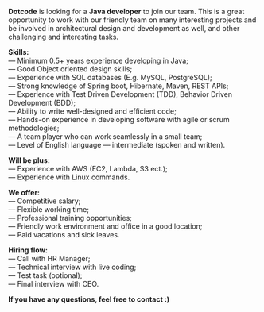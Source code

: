 **Dotcode** is looking for a **Java developer** to join our team. This is a
great opportunity to work with our friendly team on many interesting projects
and be involved in architectural design and development as well, and other
challenging and interesting tasks.  
  
**Skills:**  
— Minimum 0.5+ years experience developing in Java;  
— Good Object oriented design skills;  
— Experience with SQL databases (E.g. MySQL, PostgreSQL);  
— Strong knowledge of Spring boot, Hibernate, Maven, REST APIs;  
— Experience with Test Driven Development (TDD), Behavior Driven Development
(BDD);  
— Ability to write well-designed and efficient code;  
— Hands-on experience in developing software with agile or scrum
methodologies;  
— A team player who can work seamlessly in a small team;  
— Level of English language — intermediate (spoken and written).  
  
**Will be plus:**  
— Experience with AWS (EC2, Lambda, S3 ect.);  
— Experience with Linux commands.  
  
**We offer:**  
— Competitive salary;  
— Flexible working time;  
— Professional training opportunities;  
— Friendly work environment and office in a good location;  
— Paid vacations and sick leaves.  
  
**Hiring flow:**  
— Call with HR Manager;  
— Technical interview with live coding;  
— Test task (optional);  
— Final interview with CEO.  
  
**If you have any questions, feel free to contact :)**